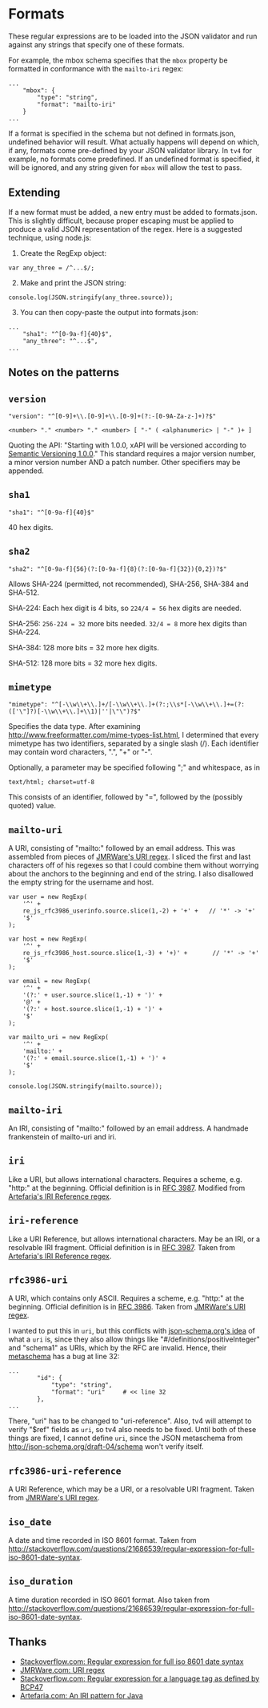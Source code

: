 Formats
=======

These regular expressions are to be loaded into the JSON validator and run against any strings that specify one of these formats.

For example, the mbox schema specifies that the `mbox` property be formatted in conformance with the `mailto-iri` regex:
```
...
    "mbox": {
        "type": "string",
        "format": "mailto-iri"
    }
...
```

If a format is specified in the schema but not defined in formats.json, undefined behavior will result. What actually happens will depend on which, if any, formats come pre-defined by your JSON validator library. In `tv4` for example, no formats come predefined. If an undefined format is specified, it will be ignored, and any string given for `mbox` will allow the test to pass.

Extending
---------
If a new format must be added, a new entry must be added to formats.json. This is slightly difficult, because proper escaping must be applied to produce a valid JSON representation of the regex. Here is a suggested technique, using node.js:

1. Create the RegExp object:
```
var any_three = /^...$/;
```

2. Make and print the JSON string:
```
console.log(JSON.stringify(any_three.source));
```

3. You can then copy-paste the output into formats.json:
```
...
    "sha1": "^[0-9a-f]{40}$",
    "any_three": "^...$",
...
```

Notes on the patterns
---------------------
`version`
---------
```
"version": "^[0-9]+\\.[0-9]+\\.[0-9]+(?:-[0-9A-Za-z-]+)?$"
```
`<number> "." <number> "." <number> [ "-" ( <alphanumeric> | "-" )+ ]`

Quoting the API: "Starting with 1.0.0, xAPI will be versioned according to [Semantic Versioning 1.0.0](http://semver.org/spec/v1.0.0.html)." This standard requires a major version number, a minor version number AND a patch number. Other specifiers may be appended.

`sha1`
------
```
"sha1": "^[0-9a-f]{40}$"
```
40 hex digits.

`sha2`
------
```
"sha2": "^[0-9a-f]{56}(?:[0-9a-f]{8}(?:[0-9a-f]{32}){0,2})?$"
```
Allows SHA-224 (permitted, not recommended), SHA-256, SHA-384 and SHA-512.

SHA-224: Each hex digit is 4 bits, so `224/4 = 56` hex digits are needed.

SHA-256: `256-224 = 32` more bits needed. `32/4 = 8` more hex digits than SHA-224.

SHA-384: 128 more bits = 32 more hex digits.

SHA-512: 128 more bits = 32 more hex digits.

`mimetype`
----------
```
"mimetype": "^[-\\w\\+\\.]+/[-\\w\\+\\.]+(?:;\\s*[-\\w\\+\\.]+=(?:(['\"]?)[-\\w\\+\\.]+\\1)|''|\"\")?$"
```
Specifies the data type. After examining http://www.freeformatter.com/mime-types-list.html, I determined that every mimetype has two identifiers, separated by a single slash (/). Each identifier may contain word characters, ".", "+" or "-".

Optionally, a parameter may be specified following ";" and whitespace, as in
```
text/html; charset=utf-8
```
This consists of an identifier, followed by "=", followed by the (possibly quoted) value.

`mailto-uri`
--------
A URI, consisting of "mailto:" followed by an email address. This was assembled from pieces of [JMRWare's URI regex](http://jmrware.com/articles/2009/uri_regexp/URI_regex.html). I sliced the first and last characters off of his regexes so that I could combine them without worrying about the anchors to the beginning and end of the string. I also disallowed the empty string for the username and host.

```
var user = new RegExp(
    '^' +
    re_js_rfc3986_userinfo.source.slice(1,-2) + '+' +   // '*' -> '+'
    '$'
);

var host = new RegExp(
    '^' +
    re_js_rfc3986_host.source.slice(1,-3) + '+)' +       // '*' -> '+'
    '$'
);

var email = new RegExp(
    '^' +
    '(?:' + user.source.slice(1,-1) + ')' +
    '@' +
    '(?:' + host.source.slice(1,-1) + ')' +
    '$'
);

var mailto_uri = new RegExp(
    '^' +
    'mailto:' +
    '(?:' + email.source.slice(1,-1) + ')' +
    '$'
);

console.log(JSON.stringify(mailto.source));
```

`mailto-iri`
------------
An IRI, consisting of "mailto:" followed by an email address. A handmade frankenstein of mailto-uri and iri.

`iri`
-----
Like a URI, but allows international characters. Requires a scheme, e.g. "http:" at the beginning. Official definition is in [RFC 3987](http://www.ietf.org/rfc/rfc3987.txt). Modified from [Artefaria's IRI Reference regex](http://www.artefarita.com/journel/post/2013/05/23/An-IRI-pattern-for-Java).

`iri-reference`
---------------
Like a URI Reference, but allows international characters. May be an IRI, or a resolvable IRI fragment. Official definition is in [RFC 3987](http://www.ietf.org/rfc/rfc3987.txt). Taken from [Artefaria's IRI Reference regex](http://www.artefarita.com/journel/post/2013/05/23/An-IRI-pattern-for-Java).

`rfc3986-uri`
-----
A URI, which contains only ASCII. Requires a scheme, e.g. "http:" at the beginning. Official definition is in [RFC 3986](http://www.ietf.org/rfc/rfc3986.txt). Taken from [JMRWare's URI regex](http://jmrware.com/articles/2009/uri_regexp/URI_regex.html).

I wanted to put this in `uri`, but this conflicts with [json-schema.org's idea](http://json-schema.org/latest/json-schema-core.html#rfc.section.7.2.3) of what a `uri` is, since they also allow things like "#/definitions/positiveInteger" and "schema1" as URIs, which by the RFC are invalid. Hence, their [metaschema](http://json-schema.org/schema) has a bug at line 32:
```
...
        "id": {
            "type": "string",
            "format": "uri"     # << line 32
        },
...
```
There, "uri" has to be changed to "uri-reference". Also, tv4 will attempt to verify "$ref" fields as `uri`, so tv4 also needs to be fixed. Until both of these things are fixed, I cannot define `uri`, since the JSON metaschema from http://json-schema.org/draft-04/schema won't verify itself.

`rfc3986-uri-reference`
-----------------------
A URI Reference, which may be a URI, or a resolvable URI fragment. Taken from [JMRWare's URI regex](http://jmrware.com/articles/2009/uri_regexp/URI_regex.html).

`iso_date`
----------
A date and time recorded in ISO 8601 format. Taken from http://stackoverflow.com/questions/21686539/regular-expression-for-full-iso-8601-date-syntax.

`iso_duration`
--------------
A time duration recorded in ISO 8601 format. Also taken from http://stackoverflow.com/questions/21686539/regular-expression-for-full-iso-8601-date-syntax.


Thanks
------
* [Stackoverflow.com: Regular expression for full iso 8601 date syntax](http://stackoverflow.com/questions/21686539/regular-expression-for-full-iso-8601-date-syntax)
* [JMRWare.com: URI regex](http://jmrware.com/articles/2009/uri_regexp/URI_regex.html)
* [Stackoverflow.com: Regular expression for a language tag as defined by BCP47](http://stackoverflow.com/questions/7035825/regular-expression-for-a-language-tag-as-defined-by-bcp47)
* [Artefaria.com: An IRI pattern for Java](http://www.artefarita.com/journel/post/2013/05/23/An-IRI-pattern-for-Java)
